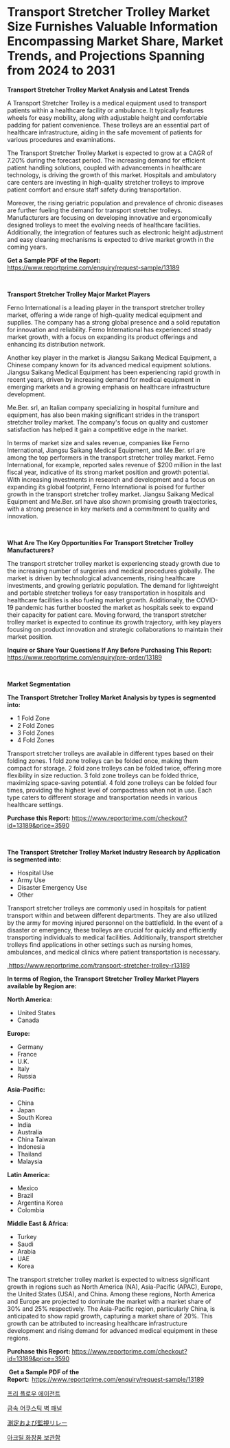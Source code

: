 <p><h1>Transport Stretcher Trolley Market Size Furnishes Valuable Information Encompassing Market Share, Market Trends, and Projections Spanning from 2024 to 2031</h1></p><p><strong>Transport Stretcher Trolley Market Analysis and Latest Trends</strong></p>
<p><p>A Transport Stretcher Trolley is a medical equipment used to transport patients within a healthcare facility or ambulance. It typically features wheels for easy mobility, along with adjustable height and comfortable padding for patient convenience. These trolleys are an essential part of healthcare infrastructure, aiding in the safe movement of patients for various procedures and examinations.</p><p>The Transport Stretcher Trolley Market is expected to grow at a CAGR of 7.20% during the forecast period. The increasing demand for efficient patient handling solutions, coupled with advancements in healthcare technology, is driving the growth of this market. Hospitals and ambulatory care centers are investing in high-quality stretcher trolleys to improve patient comfort and ensure staff safety during transportation.</p><p>Moreover, the rising geriatric population and prevalence of chronic diseases are further fueling the demand for transport stretcher trolleys. Manufacturers are focusing on developing innovative and ergonomically designed trolleys to meet the evolving needs of healthcare facilities. Additionally, the integration of features such as electronic height adjustment and easy cleaning mechanisms is expected to drive market growth in the coming years.</p></p>
<p><strong>Get a Sample PDF of the Report:&nbsp;</strong> <a href="https://www.reportprime.com/enquiry/request-sample/13189">https://www.reportprime.com/enquiry/request-sample/13189</a></p>
<p>&nbsp;</p>
<p><strong>Transport Stretcher Trolley Major Market Players</strong></p>
<p><p>Ferno International is a leading player in the transport stretcher trolley market, offering a wide range of high-quality medical equipment and supplies. The company has a strong global presence and a solid reputation for innovation and reliability. Ferno International has experienced steady market growth, with a focus on expanding its product offerings and enhancing its distribution network.</p><p>Another key player in the market is Jiangsu Saikang Medical Equipment, a Chinese company known for its advanced medical equipment solutions. Jiangsu Saikang Medical Equipment has been experiencing rapid growth in recent years, driven by increasing demand for medical equipment in emerging markets and a growing emphasis on healthcare infrastructure development.</p><p>Me.Ber. srl, an Italian company specializing in hospital furniture and equipment, has also been making significant strides in the transport stretcher trolley market. The company's focus on quality and customer satisfaction has helped it gain a competitive edge in the market.</p><p>In terms of market size and sales revenue, companies like Ferno International, Jiangsu Saikang Medical Equipment, and Me.Ber. srl are among the top performers in the transport stretcher trolley market. Ferno International, for example, reported sales revenue of $200 million in the last fiscal year, indicative of its strong market position and growth potential. With increasing investments in research and development and a focus on expanding its global footprint, Ferno International is poised for further growth in the transport stretcher trolley market. Jiangsu Saikang Medical Equipment and Me.Ber. srl have also shown promising growth trajectories, with a strong presence in key markets and a commitment to quality and innovation.</p></p>
<p>&nbsp;</p>
<p><strong>What Are The Key Opportunities For Transport Stretcher Trolley Manufacturers?</strong></p>
<p><p>The transport stretcher trolley market is experiencing steady growth due to the increasing number of surgeries and medical procedures globally. The market is driven by technological advancements, rising healthcare investments, and growing geriatric population. The demand for lightweight and portable stretcher trolleys for easy transportation in hospitals and healthcare facilities is also fueling market growth. Additionally, the COVID-19 pandemic has further boosted the market as hospitals seek to expand their capacity for patient care. Moving forward, the transport stretcher trolley market is expected to continue its growth trajectory, with key players focusing on product innovation and strategic collaborations to maintain their market position.</p></p>
<p><strong>Inquire or Share Your Questions If Any Before Purchasing This Report:</strong> <a href="https://www.reportprime.com/enquiry/pre-order/13189">https://www.reportprime.com/enquiry/pre-order/13189</a></p>
<p>&nbsp;</p>
<p><strong>Market Segmentation</strong></p>
<p><strong>The Transport Stretcher Trolley Market Analysis by types is segmented into:</strong></p>
<p><ul><li>1 Fold Zone</li><li>2 Fold Zones</li><li>3 Fold Zones</li><li>4 Fold Zones</li></ul></p>
<p><p>Transport stretcher trolleys are available in different types based on their folding zones. 1 fold zone trolleys can be folded once, making them compact for storage. 2 fold zone trolleys can be folded twice, offering more flexibility in size reduction. 3 fold zone trolleys can be folded thrice, maximizing space-saving potential. 4 fold zone trolleys can be folded four times, providing the highest level of compactness when not in use. Each type caters to different storage and transportation needs in various healthcare settings.</p></p>
<p><strong>Purchase this Report:&nbsp;</strong><a href="https://www.reportprime.com/checkout?id=13189&price=3590">https://www.reportprime.com/checkout?id=13189&price=3590</a></p>
<p>&nbsp;</p>
<p><strong>The Transport Stretcher Trolley Market Industry Research by Application is segmented into:</strong></p>
<p><ul><li>Hospital Use</li><li>Army Use</li><li>Disaster Emergency Use</li><li>Other</li></ul></p>
<p><p>Transport stretcher trolleys are commonly used in hospitals for patient transport within and between different departments. They are also utilized by the army for moving injured personnel on the battlefield. In the event of a disaster or emergency, these trolleys are crucial for quickly and efficiently transporting individuals to medical facilities. Additionally, transport stretcher trolleys find applications in other settings such as nursing homes, ambulances, and medical clinics where patient transportation is necessary.</p></p>
<p><a href="https://www.reportprime.com/transport-stretcher-trolley-r13189">&nbsp;https://www.reportprime.com/transport-stretcher-trolley-r13189</a></p>
<p><strong>In terms of Region, the Transport Stretcher Trolley Market Players available by Region are:</strong></p>
<p>
    <p> <strong> North America: </strong>
        <ul>
            <li>United States</li>
            <li>Canada</li>
        </ul>
        </p> 
    <p> <strong> Europe: </strong>
        <ul>
            <li>Germany</li>
            <li>France</li>
            <li>U.K.</li>
            <li>Italy</li>
            <li>Russia</li>
        </ul>
        </p> 
    <p> <strong> Asia-Pacific: </strong>
        <ul>
            <li>China</li>
            <li>Japan</li>
            <li>South Korea</li>
            <li>India</li>
            <li>Australia</li>
            <li>China Taiwan</li>
            <li>Indonesia</li>
            <li>Thailand</li>
            <li>Malaysia</li>
        </ul>
        </p> 
    <p> <strong> Latin America: </strong>
        <ul>
            <li>Mexico</li>
            <li>Brazil</li>
            <li>Argentina Korea</li>
            <li>Colombia</li>
        </ul>
        </p> 
    <p> <strong> Middle East & Africa: </strong>
        <ul>
            <li>Turkey</li>
            <li>Saudi</li>
            <li>Arabia</li>
            <li>UAE</li>
            <li>Korea</li>
        </ul>
    </p>
    </p>
<p><p>The transport stretcher trolley market is expected to witness significant growth in regions such as North America (NA), Asia-Pacific (APAC), Europe, the United States (USA), and China. Among these regions, North America and Europe are projected to dominate the market with a market share of 30% and 25% respectively. The Asia-Pacific region, particularly China, is anticipated to show rapid growth, capturing a market share of 20%. This growth can be attributed to increasing healthcare infrastructure development and rising demand for advanced medical equipment in these regions.</p></p>
<p><strong>Purchase this Report: </strong><a href="https://www.reportprime.com/checkout?id=13189&price=3590">https://www.reportprime.com/checkout?id=13189&price=3590</a></p>
<p>&nbsp;<strong>Get a Sample PDF of the Report:&nbsp;&nbsp;</strong><a href="https://www.reportprime.com/enquiry/request-sample/13189">https://www.reportprime.com/enquiry/request-sample/13189</a></p>
<p><strong></strong></p>
<p><p><a href="https://github.com/RickyMetzDVM/Market-Research-Report-List-1/blob/main/326260272541.md">프리 플로우 에이전트</a></p><p><a href="https://medium.com/@jewelmohr02/%EA%B8%88%EC%86%8D-%EC%9D%8C%ED%96%A5-%EB%B2%BD-%ED%8C%A8%EB%84%90-%EC%8B%9C%EC%9E%A5-%EA%B7%9C%EB%AA%A8-%EC%8B%9C%EC%9E%A5-%EC%A0%84%EB%A7%9D-%EB%B0%8F-%EC%8B%9C%EC%9E%A5-%EC%98%88%EC%B8%A1-2024-2031-cc87e0fff1ba">금속 어쿠스틱 벽 패널</a></p><p><a href="https://github.com/MacyOrn/Market-Research-Report-List-1/blob/main/817222076706.md">測定および監視リレー</a></p><p><a href="https://medium.com/@domingowolf2022/%EC%95%84%ED%81%AC%EB%A6%B4-%ED%99%94%EC%9E%A5%ED%92%88-%EB%B3%B4%EA%B4%80%ED%95%A8-%EC%8B%9C%EC%9E%A5-%EB%8F%99%ED%96%A5-%EB%B0%8F-%EC%8B%9C%EC%9E%A5-%EB%B6%84%EC%84%9D%EC%9D%80-2024-2031%EB%85%84%EA%B9%8C%EC%A7%80-%EC%98%88%EC%B8%A1%EB%90%A9%EB%8B%88%EB%8B%A4-f5c595d23e42">아크릴 화장품 보관함</a></p></p>
